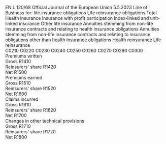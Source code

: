 EN  L 120/68 Official Journal of the European Union 5.5.2023
 Line of Business for:  life insurance obligations  Life reinsurance obligations  Total  
Health 
insurance  Insurance 
with profit 
participation  Index-linked 
and unit- 
linked 
insurance  Other life 
insurance  Annuities stemming 
from non-life 
insurance contracts 
and relating to health 
insurance obligations  Annuities stemming 
from non-life 
insurance contracts 
and relating to 
insurance obligations 
other than health 
insurance obligations  Health 
reinsurance  Life 
reinsurance  
C0210  C0220  C0230  C0240  C0250  C0260  C0270  C0280  C0300  
Premiums written  
Gross  R1410  
Reinsurers' share  R1420  
Net  R1500  
Premiums earned  
Gross  R1510  
Reinsurers' share  R1520  
Net  R1600  
Claims incurred  
Gross  R1610  
Reinsurers' share  R1620  
Net  R1700  
Changes in other technical 
provisions  
Gross  R1710  
Reinsurers' share  R1720  
Net  R1800